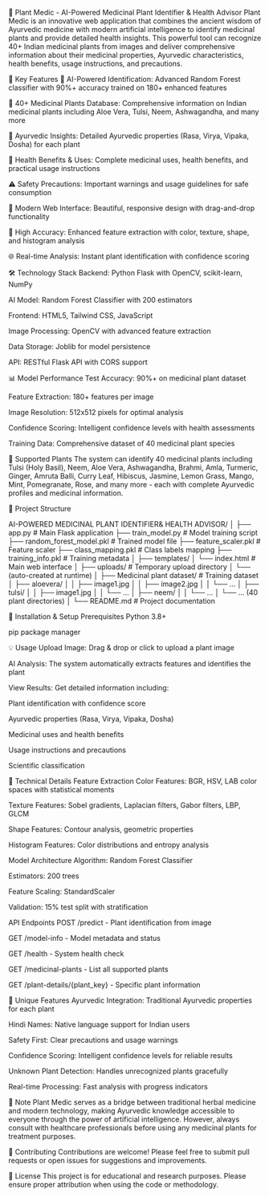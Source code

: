 🌿 Plant Medic - AI-Powered Medicinal Plant Identifier & Health Advisor
Plant Medic is an innovative web application that combines the ancient wisdom of Ayurvedic medicine with modern artificial intelligence to identify medicinal plants and provide detailed health insights. This powerful tool can recognize 40+ Indian medicinal plants from images and deliver comprehensive information about their medicinal properties, Ayurvedic characteristics, health benefits, usage instructions, and precautions.

🎯 Key Features
🤖 AI-Powered Identification: Advanced Random Forest classifier with 90%+ accuracy trained on 180+ enhanced features

🌿 40+ Medicinal Plants Database: Comprehensive information on Indian medicinal plants including Aloe Vera, Tulsi, Neem, Ashwagandha, and many more

💊 Ayurvedic Insights: Detailed Ayurvedic properties (Rasa, Virya, Vipaka, Dosha) for each plant

🏥 Health Benefits & Uses: Complete medicinal uses, health benefits, and practical usage instructions

⚠️ Safety Precautions: Important warnings and usage guidelines for safe consumption

📱 Modern Web Interface: Beautiful, responsive design with drag-and-drop functionality

🔬 High Accuracy: Enhanced feature extraction with color, texture, shape, and histogram analysis

🌐 Real-time Analysis: Instant plant identification with confidence scoring

🛠️ Technology Stack
Backend: Python Flask with OpenCV, scikit-learn, NumPy

AI Model: Random Forest Classifier with 200 estimators

Frontend: HTML5, Tailwind CSS, JavaScript

Image Processing: OpenCV with advanced feature extraction

Data Storage: Joblib for model persistence

API: RESTful Flask API with CORS support

📊 Model Performance
Test Accuracy: 90%+ on medicinal plant dataset

Feature Extraction: 180+ features per image

Image Resolution: 512x512 pixels for optimal analysis

Confidence Scoring: Intelligent confidence levels with health assessments

Training Data: Comprehensive dataset of 40 medicinal plant species

🌱 Supported Plants
The system can identify 40 medicinal plants including Tulsi (Holy Basil), Neem, Aloe Vera, Ashwagandha, Brahmi, Amla, Turmeric, Ginger, Amruta Balli, Curry Leaf, Hibiscus, Jasmine, Lemon Grass, Mango, Mint, Pomegranate, Rose, and many more - each with complete Ayurvedic profiles and medicinal information.

📁 Project Structure

AI-POWERED MEDICINAL PLANT IDENTIFIER& HEALTH ADVISOR/
│
├── app.py                          # Main Flask application
├── train_model.py                  # Model training script
├── random_forest_model.pkl         # Trained model file
├── feature_scaler.pkl              # Feature scaler
├── class_mapping.pkl               # Class labels mapping
├── training_info.pkl               # Training metadata
│
├── templates/
│   └── index.html                  # Main web interface
│
├── uploads/                        # Temporary upload directory
│   └── (auto-created at runtime)
│
├── Medicinal plant dataset/        # Training dataset
│   ├── aloevera/
│   │   ├── image1.jpg
│   │   ├── image2.jpg
│   │   └── ...
│   ├── tulsi/
│   │   ├── image1.jpg
│   │   └── ...
│   ├── neem/
│   │   └── ...
│   └── ... (40 plant directories)
│
└── README.md                       # Project documentation

🚀 Installation & Setup
Prerequisites
Python 3.8+

pip package manager

💡 Usage
Upload Image: Drag & drop or click to upload a plant image

AI Analysis: The system automatically extracts features and identifies the plant

View Results: Get detailed information including:

Plant identification with confidence score

Ayurvedic properties (Rasa, Virya, Vipaka, Dosha)

Medicinal uses and health benefits

Usage instructions and precautions

Scientific classification

🔬 Technical Details
Feature Extraction
Color Features: BGR, HSV, LAB color spaces with statistical moments

Texture Features: Sobel gradients, Laplacian filters, Gabor filters, LBP, GLCM

Shape Features: Contour analysis, geometric properties

Histogram Features: Color distributions and entropy analysis

Model Architecture
Algorithm: Random Forest Classifier

Estimators: 200 trees

Feature Scaling: StandardScaler

Validation: 15% test split with stratification

API Endpoints
POST /predict - Plant identification from image

GET /model-info - Model metadata and status

GET /health - System health check

GET /medicinal-plants - List all supported plants

GET /plant-details/{plant_key} - Specific plant information

🌟 Unique Features
Ayurvedic Integration: Traditional Ayurvedic properties for each plant

Hindi Names: Native language support for Indian users

Safety First: Clear precautions and usage warnings

Confidence Scoring: Intelligent confidence levels for reliable results

Unknown Plant Detection: Handles unrecognized plants gracefully

Real-time Processing: Fast analysis with progress indicators

📝 Note
Plant Medic serves as a bridge between traditional herbal medicine and modern technology, making Ayurvedic knowledge accessible to everyone through the power of artificial intelligence. However, always consult with healthcare professionals before using any medicinal plants for treatment purposes.

🤝 Contributing
Contributions are welcome! Please feel free to submit pull requests or open issues for suggestions and improvements.

📄 License
This project is for educational and research purposes. Please ensure proper attribution when using the code or methodology.
